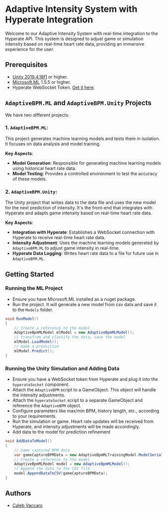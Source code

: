 # Adaptive Intensity System with Hyperate Integration

Welcome to our Adaptive Intensity System with real-time integration to the Hyperate API. This system is designed to adjust game or simulation intensity based on real-time heart rate data, providing an immersive experience for the user.

## Prerequisites
- [Unity 2019.4.18f1](https://unity.com/releases/editor/archive) or higher.
- [Microsoft.ML](https://dotnet.microsoft.com/en-us/apps/machinelearning-ai/ml-dotnet) 1.5.5 or higher.
- Hyperate WebSocket Token. [Get it here](https://www.hyperate.io/api).

## `AdaptiveBPM.ML` and `AdaptiveBPM.Unity` Projects
We have two different projects:

### 1. `AdaptiveBPM.ML`:
This project generates machine learning models and tests them in isolation. It focuses on data analysis and model training.

**Key Aspects**:
- **Model Generation**: Responsible for generating machine learning models using historical heart rate data.
- **Model Testing**: Provides a controlled environment to test the accuracy of these models.

### 2. `AdaptiveBPM.Unity`:
The Unity project that writes data to the data file and uses the new model for the next prediction of intensity. It's the front-end that integrates with Hyperate and adapts game intensity based on real-time heart rate data.

**Key Aspects**:
- **Integration with Hyperate**: Establishes a WebSocket connection with Hyperate to receive real-time heart rate data.
- **Intensity Adjustment**: Uses the machine learning models generated by `AdaptiveBPM.ML` to adjust game intensity in real-time.
- **Hyperate Data Logging**: Writes heart rate data to a file for future use in `AdaptiveBPM.ML`.

## Getting Started

### Running the ML Project
- Ensure you have Microsoft.ML installed as a nuget package.
- Run the project. It will generate a new model from csv data and save it to the `Models` folder.
```csharp
void RunModel()
{
    // Create a reference to the model
    AdaptiveBpmMLModel mlModel = new AdaptiveBpmMLModel();
    // transfrom and classify the data, save the model
    mlModel.LoadModel();
    // make a prediction
    mlModel.Predict();
}
```

### Running the Unity Simulation and Adding Data
- Ensure you have a WebSocket token from Hyperate and plug it into the `hyperateSocket` component.
- Attach the `AdaptiveBPM` script to a GameObject. This object will handle the intensity adjustments.
- Attach the `hyperateSocket` script to a separate GameObject and reference the `AdaptiveBPM` object.
- Configure parameters like max/min BPM, history length, etc., according to your requirements.
- Run the simulation or game. Heart rate updates will be received from Hyperate, and intensity adjustments will be made accordingly.
- Add data to the model for prediction refinement
```csharp
void AddDataToModel()
{
    // Game captured BPM data
    var gameCaptureBPMData = new AdaptiveBpmMLTrainingModel.ModelSerialized { Intensity = 1, BPM = 99, TargetBPM = 110, BPMDifference = 10, Label = 1 };
    // Create a reference to the model
    AdaptiveBpmMLModel model = new AdaptiveBpmMLModel();
    // Append the data to the CSV file
    model.AppendDataToCSV(gameCaptureBPMData);
}
```

## Authors
- [Caleb Vaccaro](https://www.github.com/calebvaccaro)